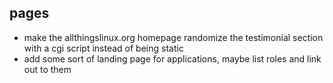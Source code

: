 ## pages
- make the allthingslinux.org homepage randomize the testimonial section with a cgi script instead of being static
- add some sort of landing page for applications, maybe list roles and link out to them
